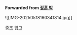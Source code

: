 **Forwarded from [정훈 박](https://t.me/no_username_876740999)**

![[IMG-20250518160341814.jpg]]

중조 입고